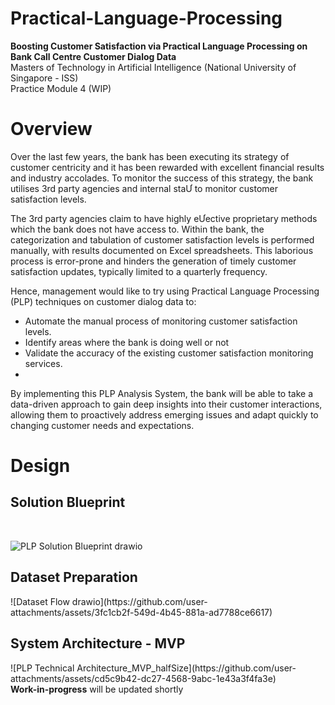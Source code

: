 # Practical-Language-Processing
<b>Boosting Customer Satisfaction via Practical Language Processing on Bank Call Centre Customer Dialog Data</b><br> 
Masters of Technology in Artificial Intelligence (National University of Singapore - ISS)<br> 
Practice Module 4 (WIP)<br>

<h1>Overview</h1>
Over the last few years, the bank has been executing its strategy of customer centricity and it 
has been rewarded with excellent financial results and industry accolades. To monitor the 
success of this strategy, the bank utilises 3rd party agencies and internal staƯ to monitor 
customer satisfaction levels. <br>

The 3rd party agencies claim to have highly eƯective proprietary methods which the bank does 
not have access to. Within the bank, the categorization and tabulation of customer satisfaction 
levels is performed manually, with results documented on Excel spreadsheets. This laborious 
process is error-prone and hinders the generation of timely customer satisfaction updates, 
typically limited to a quarterly frequency. <br>

Hence, management would like to try using Practical Language Processing (PLP) techniques on 
customer dialog data to: 
- Automate the manual process of monitoring customer satisfaction levels. 
- Identify areas where the bank is doing well or not 
- Validate the accuracy of the existing customer satisfaction monitoring services.
- <br>
By implementing this PLP Analysis System, the bank will be able to take a data-driven approach 
to gain deep insights into their customer interactions, allowing them to proactively address 
emerging issues and adapt quickly to changing customer needs and expectations. 
<br>

<h1>Design</h1>
<h2>Solution Blueprint</h2>
<br>


![PLP Solution Blueprint drawio](https://github.com/user-attachments/assets/e7bb6d58-2327-4289-b678-d548622d89c0)



<h2>Dataset Preparation</h2>
![Dataset Flow drawio](https://github.com/user-attachments/assets/3fc1cb2f-549d-4b45-881a-ad7788ce6617)



<br>
<h2>System Architecture - MVP</h2>
![PLP Technical Architecture_MVP_halfSize](https://github.com/user-attachments/assets/cd5c9b42-dc27-4568-9abc-1e43a3f4fa3e)




<br>
<b>Work-in-progress</b> will be updated shortly
<br>
